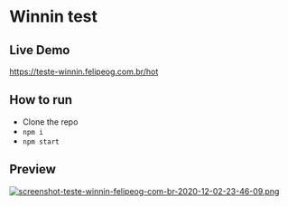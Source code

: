 # Winnin test

## Live Demo

https://teste-winnin.felipeog.com.br/hot

## How to run

- Clone the repo
- `npm i`
- `npm start`

## Preview

[![screenshot-teste-winnin-felipeog-com-br-2020-12-02-23-46-09.png](https://i.postimg.cc/zBgjMV1B/screenshot-teste-winnin-felipeog-com-br-2020-12-02-23-46-09.png)](https://postimg.cc/ZBJpvYnt)
